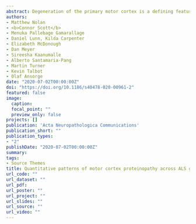 ```yaml
---
abstract: Degeneration of the primary motor cortex is a defining feature of amyotrophic lateral sclerosis (ALS), which is associated with the accumulation of microscopic protein aggregates in neurons and glia. However, little is known about the quantitative burden and pattern of motor cortex proteinopathies across ALS genotypes. We combined quantitative digital image analysis with multi-level generalized linear modelling in an independent cohort of 82 ALS cases to explore the relationship between genotype, total proteinopathy load and cellular vulnerability to aggregate formation.
authors:
- Matthew Nolan
- <b>Connor Scott</b>
- Menuka Pallebage Gamarallage
- Daniel Lunn, Kilda Carpenter
- Elizabeth McDonough
- Dan Meyer
- Sireesha Kaanumalle
- Alberto Santamaria-Pang
- Martin Turner
- Kevin Talbot
- Olaf Ansorge
date: "2020-07-02T00:00:00Z"
doi: "https://doi.org/10.1186/s40478-020-00961-2"
featured: false
image:
  caption:
  focal_point: ""
  preview_only: false 
projects: []
publication: 'Acta Neuropathologica Communications'
publication_short: ""
publication_types:
- "2"
publishDate: "2020-07-02T00:00:00Z"
summary: 
tags:
- Source Themes
title: Quantitative patterns of motor cortex proteinopathy across ALS genotypes
url_code: ""
url_dataset: ""
url_pdf: 
url_poster: ""
url_project: ""
url_slides: ""
url_source: ""
url_video: ""
---
```

